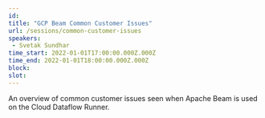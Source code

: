 ```yaml
---
id: 
title: "GCP Beam Common Customer Issues"
url: /sessions/common-customer-issues
speakers:
 - Svetak Sundhar
time_start: 2022-01-01T17:00:00.000Z.000Z
time_end: 2022-01-01T18:00:00.000Z.000Z
block: 
slot: 
---
```


An overview of common customer issues seen when Apache Beam is used on the Cloud Dataflow Runner.